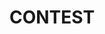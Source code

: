 ---
title: "CONTEST"
layout: home
permalink: /categories/contest/
pagination:
  enabled: true
  category: contest
---